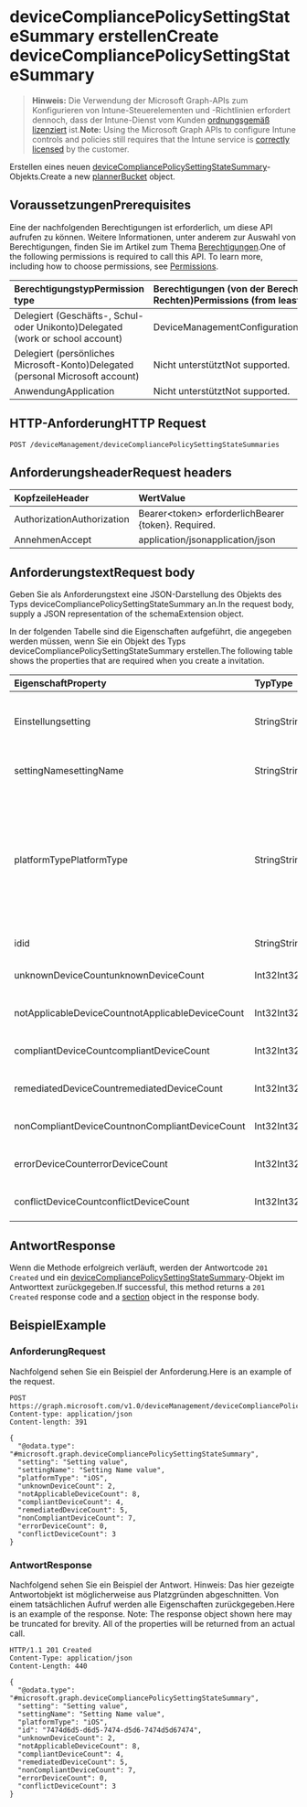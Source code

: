 # <a name="create-devicecompliancepolicysettingstatesummary"></a><span data-ttu-id="f44b3-101">deviceCompliancePolicySettingStateSummary erstellen</span><span class="sxs-lookup"><span data-stu-id="f44b3-101">Create deviceCompliancePolicySettingStateSummary</span></span>

> <span data-ttu-id="f44b3-102">**Hinweis:** Die Verwendung der Microsoft Graph-APIs zum Konfigurieren von Intune-Steuerelementen und -Richtlinien erfordert dennoch, dass der Intune-Dienst vom Kunden [ordnungsgemäß lizenziert](https://go.microsoft.com/fwlink/?linkid=839381) ist.</span><span class="sxs-lookup"><span data-stu-id="f44b3-102">**Note:** Using the Microsoft Graph APIs to configure Intune controls and policies still requires that the Intune service is [correctly licensed](https://go.microsoft.com/fwlink/?linkid=839381) by the customer.</span></span>

<span data-ttu-id="f44b3-103">Erstellen eines neuen [deviceCompliancePolicySettingStateSummary](../resources/intune_deviceconfig_devicecompliancepolicysettingstatesummary.md)-Objekts.</span><span class="sxs-lookup"><span data-stu-id="f44b3-103">Create a new [plannerBucket](../resources/intune_deviceconfig_devicecompliancepolicysettingstatesummary.md) object.</span></span>
## <a name="prerequisites"></a><span data-ttu-id="f44b3-104">Voraussetzungen</span><span class="sxs-lookup"><span data-stu-id="f44b3-104">Prerequisites</span></span>
<span data-ttu-id="f44b3-p101">Eine der nachfolgenden Berechtigungen ist erforderlich, um diese API aufrufen zu können. Weitere Informationen, unter anderem zur Auswahl von Berechtigungen, finden Sie im Artikel zum Thema [Berechtigungen](../../../concepts/permissions_reference.md).</span><span class="sxs-lookup"><span data-stu-id="f44b3-p101">One of the following permissions is required to call this API. To learn more, including how to choose permissions, see [Permissions](../../../concepts/permissions_reference.md).</span></span>

|<span data-ttu-id="f44b3-107">Berechtigungstyp</span><span class="sxs-lookup"><span data-stu-id="f44b3-107">Permission type</span></span>|<span data-ttu-id="f44b3-108">Berechtigungen (von der Berechtigung mit den meisten Rechten zu der mit den wenigsten Rechten)</span><span class="sxs-lookup"><span data-stu-id="f44b3-108">Permissions (from least to most privileged)</span></span>|
|:---|:---|
|<span data-ttu-id="f44b3-109">Delegiert (Geschäfts-, Schul- oder Unikonto)</span><span class="sxs-lookup"><span data-stu-id="f44b3-109">Delegated (work or school account)</span></span>|<span data-ttu-id="f44b3-110">DeviceManagementConfiguration.ReadWrite.All</span><span class="sxs-lookup"><span data-stu-id="f44b3-110">DeviceManagementConfiguration.ReadWrite.All</span></span>|
|<span data-ttu-id="f44b3-111">Delegiert (persönliches Microsoft-Konto)</span><span class="sxs-lookup"><span data-stu-id="f44b3-111">Delegated (personal Microsoft account)</span></span>|<span data-ttu-id="f44b3-112">Nicht unterstützt</span><span class="sxs-lookup"><span data-stu-id="f44b3-112">Not supported.</span></span>|
|<span data-ttu-id="f44b3-113">Anwendung</span><span class="sxs-lookup"><span data-stu-id="f44b3-113">Application</span></span>|<span data-ttu-id="f44b3-114">Nicht unterstützt</span><span class="sxs-lookup"><span data-stu-id="f44b3-114">Not supported.</span></span>|

## <a name="http-request"></a><span data-ttu-id="f44b3-115">HTTP-Anforderung</span><span class="sxs-lookup"><span data-stu-id="f44b3-115">HTTP Request</span></span>
<!-- {
  "blockType": "ignored"
}
-->
``` http
POST /deviceManagement/deviceCompliancePolicySettingStateSummaries
```

## <a name="request-headers"></a><span data-ttu-id="f44b3-116">Anforderungsheader</span><span class="sxs-lookup"><span data-stu-id="f44b3-116">Request headers</span></span>
|<span data-ttu-id="f44b3-117">Kopfzeile</span><span class="sxs-lookup"><span data-stu-id="f44b3-117">Header</span></span>|<span data-ttu-id="f44b3-118">Wert</span><span class="sxs-lookup"><span data-stu-id="f44b3-118">Value</span></span>|
|:---|:---|
|<span data-ttu-id="f44b3-119">Authorization</span><span class="sxs-lookup"><span data-stu-id="f44b3-119">Authorization</span></span>|<span data-ttu-id="f44b3-120">Bearer&lt;token&gt; erforderlich</span><span class="sxs-lookup"><span data-stu-id="f44b3-120">Bearer {token}. Required.</span></span>|
|<span data-ttu-id="f44b3-121">Annehmen</span><span class="sxs-lookup"><span data-stu-id="f44b3-121">Accept</span></span>|<span data-ttu-id="f44b3-122">application/json</span><span class="sxs-lookup"><span data-stu-id="f44b3-122">application/json</span></span>|

## <a name="request-body"></a><span data-ttu-id="f44b3-123">Anforderungstext</span><span class="sxs-lookup"><span data-stu-id="f44b3-123">Request body</span></span>
<span data-ttu-id="f44b3-124">Geben Sie als Anforderungstext eine JSON-Darstellung des Objekts des Typs deviceCompliancePolicySettingStateSummary an.</span><span class="sxs-lookup"><span data-stu-id="f44b3-124">In the request body, supply a JSON representation of the schemaExtension object.</span></span>

<span data-ttu-id="f44b3-125">In der folgenden Tabelle sind die Eigenschaften aufgeführt, die angegeben werden müssen, wenn Sie ein Objekt des Typs deviceCompliancePolicySettingStateSummary erstellen.</span><span class="sxs-lookup"><span data-stu-id="f44b3-125">The following table shows the properties that are required when you create a invitation.</span></span>

|<span data-ttu-id="f44b3-126">Eigenschaft</span><span class="sxs-lookup"><span data-stu-id="f44b3-126">Property</span></span>|<span data-ttu-id="f44b3-127">Typ</span><span class="sxs-lookup"><span data-stu-id="f44b3-127">Type</span></span>|<span data-ttu-id="f44b3-128">Beschreibung</span><span class="sxs-lookup"><span data-stu-id="f44b3-128">Description</span></span>|
|:---|:---|:---|
|<span data-ttu-id="f44b3-129">Einstellung</span><span class="sxs-lookup"><span data-stu-id="f44b3-129">setting</span></span>|<span data-ttu-id="f44b3-130">String</span><span class="sxs-lookup"><span data-stu-id="f44b3-130">String</span></span>|<span data-ttu-id="f44b3-131">Der Klassenname und der Eigenschaftenname der Einstellung.</span><span class="sxs-lookup"><span data-stu-id="f44b3-131">The setting class name and property name.</span></span>|
|<span data-ttu-id="f44b3-132">settingName</span><span class="sxs-lookup"><span data-stu-id="f44b3-132">settingName</span></span>|<span data-ttu-id="f44b3-133">String</span><span class="sxs-lookup"><span data-stu-id="f44b3-133">String</span></span>|<span data-ttu-id="f44b3-134">Der Name der Einstellung.</span><span class="sxs-lookup"><span data-stu-id="f44b3-134">Name of the setting.</span></span>|
|<span data-ttu-id="f44b3-135">platformType</span><span class="sxs-lookup"><span data-stu-id="f44b3-135">PlatformType</span></span>|<span data-ttu-id="f44b3-136">String</span><span class="sxs-lookup"><span data-stu-id="f44b3-136">String</span></span>|<span data-ttu-id="f44b3-137">Die Plattform der Einstellung. Mögliche Werte: `android`, `iOS`, `macOS`, `windowsPhone81`, `windows81AndLater`, `windows10AndLater`, `all`.</span><span class="sxs-lookup"><span data-stu-id="f44b3-137">Setting platform Possible values are: `android`, `iOS`, `macOS`, `windowsPhone81`, `windows81AndLater`, `windows10AndLater`, `all`.</span></span>|
|<span data-ttu-id="f44b3-138">id</span><span class="sxs-lookup"><span data-stu-id="f44b3-138">id</span></span>|<span data-ttu-id="f44b3-139">String</span><span class="sxs-lookup"><span data-stu-id="f44b3-139">String</span></span>|<span data-ttu-id="f44b3-140">Schlüssel der Entität</span><span class="sxs-lookup"><span data-stu-id="f44b3-140">Key of the setting.</span></span>|
|<span data-ttu-id="f44b3-141">unknownDeviceCount</span><span class="sxs-lookup"><span data-stu-id="f44b3-141">unknownDeviceCount</span></span>|<span data-ttu-id="f44b3-142">Int32</span><span class="sxs-lookup"><span data-stu-id="f44b3-142">Int32</span></span>|<span data-ttu-id="f44b3-143">Anzahl unbekannter Geräte</span><span class="sxs-lookup"><span data-stu-id="f44b3-143">Number of unknown devices</span></span>|
|<span data-ttu-id="f44b3-144">notApplicableDeviceCount</span><span class="sxs-lookup"><span data-stu-id="f44b3-144">notApplicableDeviceCount</span></span>|<span data-ttu-id="f44b3-145">Int32</span><span class="sxs-lookup"><span data-stu-id="f44b3-145">Int32</span></span>|<span data-ttu-id="f44b3-146">Anzahl nicht anwendbarer Geräte</span><span class="sxs-lookup"><span data-stu-id="f44b3-146">Number of not applicable devices</span></span>|
|<span data-ttu-id="f44b3-147">compliantDeviceCount</span><span class="sxs-lookup"><span data-stu-id="f44b3-147">compliantDeviceCount</span></span>|<span data-ttu-id="f44b3-148">Int32</span><span class="sxs-lookup"><span data-stu-id="f44b3-148">Int32</span></span>|<span data-ttu-id="f44b3-149">Anzahl der konformen Geräte</span><span class="sxs-lookup"><span data-stu-id="f44b3-149">Number of compliant devices</span></span>|
|<span data-ttu-id="f44b3-150">remediatedDeviceCount</span><span class="sxs-lookup"><span data-stu-id="f44b3-150">remediatedDeviceCount</span></span>|<span data-ttu-id="f44b3-151">Int32</span><span class="sxs-lookup"><span data-stu-id="f44b3-151">Int32</span></span>|<span data-ttu-id="f44b3-152">Anzahl korrigierter Geräte</span><span class="sxs-lookup"><span data-stu-id="f44b3-152">Number of remediated devices</span></span>|
|<span data-ttu-id="f44b3-153">nonCompliantDeviceCount</span><span class="sxs-lookup"><span data-stu-id="f44b3-153">nonCompliantDeviceCount</span></span>|<span data-ttu-id="f44b3-154">Int32</span><span class="sxs-lookup"><span data-stu-id="f44b3-154">Int32</span></span>|<span data-ttu-id="f44b3-155">Anzahl der nicht konformen Geräte</span><span class="sxs-lookup"><span data-stu-id="f44b3-155">Number of NonCompliant devices</span></span>|
|<span data-ttu-id="f44b3-156">errorDeviceCount</span><span class="sxs-lookup"><span data-stu-id="f44b3-156">errorDeviceCount</span></span>|<span data-ttu-id="f44b3-157">Int32</span><span class="sxs-lookup"><span data-stu-id="f44b3-157">Int32</span></span>|<span data-ttu-id="f44b3-158">Anzahl der fehlerhaften Geräte</span><span class="sxs-lookup"><span data-stu-id="f44b3-158">Number of error devices</span></span>|
|<span data-ttu-id="f44b3-159">conflictDeviceCount</span><span class="sxs-lookup"><span data-stu-id="f44b3-159">conflictDeviceCount</span></span>|<span data-ttu-id="f44b3-160">Int32</span><span class="sxs-lookup"><span data-stu-id="f44b3-160">Int32</span></span>|<span data-ttu-id="f44b3-161">Anzahl von Geräten mit Konflikt</span><span class="sxs-lookup"><span data-stu-id="f44b3-161">Number of conflict devices</span></span>|



## <a name="response"></a><span data-ttu-id="f44b3-162">Antwort</span><span class="sxs-lookup"><span data-stu-id="f44b3-162">Response</span></span>
<span data-ttu-id="f44b3-163">Wenn die Methode erfolgreich verläuft, werden der Antwortcode `201 Created` und ein [deviceCompliancePolicySettingStateSummary](../resources/intune_deviceconfig_devicecompliancepolicysettingstatesummary.md)-Objekt im Antworttext zurückgegeben.</span><span class="sxs-lookup"><span data-stu-id="f44b3-163">If successful, this method returns a `201 Created` response code and a [section](../resources/intune_deviceconfig_devicecompliancepolicysettingstatesummary.md) object in the response body.</span></span>

## <a name="example"></a><span data-ttu-id="f44b3-164">Beispiel</span><span class="sxs-lookup"><span data-stu-id="f44b3-164">Example</span></span>
### <a name="request"></a><span data-ttu-id="f44b3-165">Anforderung</span><span class="sxs-lookup"><span data-stu-id="f44b3-165">Request</span></span>
<span data-ttu-id="f44b3-166">Nachfolgend sehen Sie ein Beispiel der Anforderung.</span><span class="sxs-lookup"><span data-stu-id="f44b3-166">Here is an example of the request.</span></span>
``` http
POST https://graph.microsoft.com/v1.0/deviceManagement/deviceCompliancePolicySettingStateSummaries
Content-type: application/json
Content-length: 391

{
  "@odata.type": "#microsoft.graph.deviceCompliancePolicySettingStateSummary",
  "setting": "Setting value",
  "settingName": "Setting Name value",
  "platformType": "iOS",
  "unknownDeviceCount": 2,
  "notApplicableDeviceCount": 8,
  "compliantDeviceCount": 4,
  "remediatedDeviceCount": 5,
  "nonCompliantDeviceCount": 7,
  "errorDeviceCount": 0,
  "conflictDeviceCount": 3
}
```

### <a name="response"></a><span data-ttu-id="f44b3-167">Antwort</span><span class="sxs-lookup"><span data-stu-id="f44b3-167">Response</span></span>
<span data-ttu-id="f44b3-p102">Nachfolgend sehen Sie ein Beispiel der Antwort. Hinweis: Das hier gezeigte Antwortobjekt ist möglicherweise aus Platzgründen abgeschnitten. Von einem tatsächlichen Aufruf werden alle Eigenschaften zurückgegeben.</span><span class="sxs-lookup"><span data-stu-id="f44b3-p102">Here is an example of the response. Note: The response object shown here may be truncated for brevity. All of the properties will be returned from an actual call.</span></span>
``` http
HTTP/1.1 201 Created
Content-Type: application/json
Content-Length: 440

{
  "@odata.type": "#microsoft.graph.deviceCompliancePolicySettingStateSummary",
  "setting": "Setting value",
  "settingName": "Setting Name value",
  "platformType": "iOS",
  "id": "7474d6d5-d6d5-7474-d5d6-7474d5d67474",
  "unknownDeviceCount": 2,
  "notApplicableDeviceCount": 8,
  "compliantDeviceCount": 4,
  "remediatedDeviceCount": 5,
  "nonCompliantDeviceCount": 7,
  "errorDeviceCount": 0,
  "conflictDeviceCount": 3
}
```



